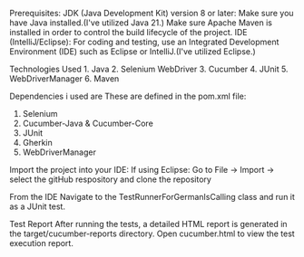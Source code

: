 Prerequisites:
  JDK (Java Development Kit) version 8 or later: Make sure you have Java installed.(I've utilized Java 21.)
  Make sure Apache Maven is installed in order to control the build lifecycle of the project.
  IDE (IntelliJ/Eclipse): For coding and testing, use an Integrated Development Environment (IDE) such as Eclipse or IntelliJ.(I've utilized Eclipse.)

 Technologies Used
    1. Java
    2. Selenium WebDriver
    3. Cucumber
    4. JUnit
    5. WebDriverManager
    6. Maven

Dependencies i used are 
These are defined in the pom.xml file:
 1. Selenium
 2. Cucumber-Java & Cucumber-Core
 3. JUnit
 4. Gherkin
 5. WebDriverManager

Import the project into your IDE:
If using Eclipse:
    Go to File -> Import -> select the gitHub respository and clone the repository

From the IDE
  Navigate to the TestRunnerForGermanIsCalling class and run it as a JUnit test.

Test Report
  After running the tests, a detailed HTML report is generated in the target/cucumber-reports directory. Open cucumber.html to view the test execution report.
